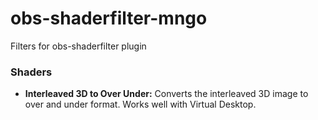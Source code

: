 # obs-shaderfilter-mngo
Filters for obs-shaderfilter plugin

### Shaders
* **Interleaved 3D to Over Under:** Converts the interleaved 3D image to over and under format. Works well with Virtual Desktop.
